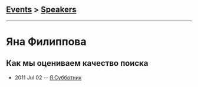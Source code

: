 ## [Events](../README.md) > [Speakers](../speakers.md)
---

# Яна Филиппова

## Как мы оцениваем качество поиска
- 2011 Jul 02 -- [Я.Субботник](https://events.yandex.ru/lib/talks/213/)    
